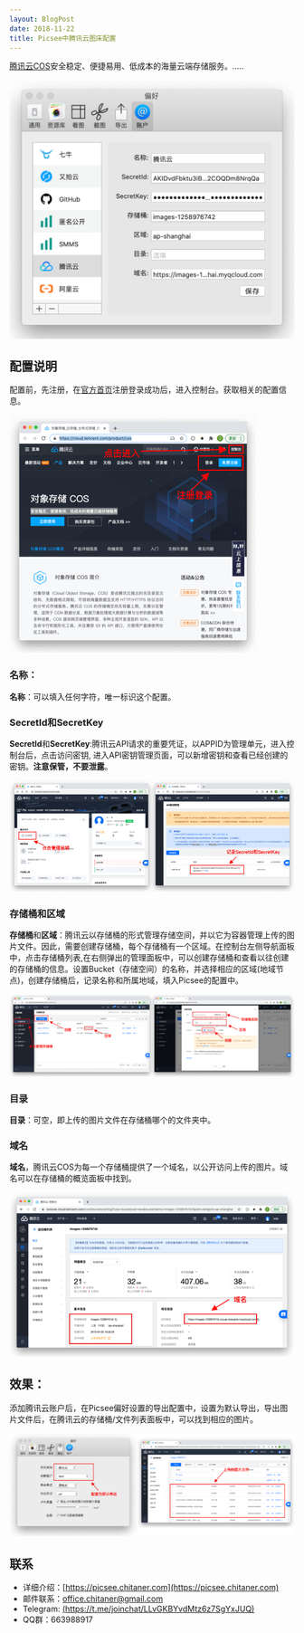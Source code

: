 ```yaml
---
layout: BlogPost
date: 2018-11-22
title: Picsee中腾讯云图床配置
---
```


[腾讯云COS](https://cloud.tencent.com/product/cos)安全稳定、便捷易用、低成本的海量云端存储服务。.....<!-- more -->

![tencent](./images/Picsee_imageCloud_tencent/tencent.png)

## 配置说明
配置前，先注册，在[官方首页](https://cloud.tencent.com/product/cos)注册登录成功后，进入控制台。获取相关的配置信息。

![register](./images/Picsee_imageCloud_tencent/register.png)

### 名称：
**名称**：可以填入任何字符，唯一标识这个配置。

### SecretId和SecretKey
**SecretId**和**SecretKey**:腾讯云API请求的重要凭证，以APPID为管理单元，进入控制台后，点击访问密钥, 进入API密钥管理页面，可以新增密钥和查看已经创建的密钥。**注意保管，不要泄露**。

![keys](./images/Picsee_imageCloud_tencent/keys.png)

### 存储桶和区域
**‌存储桶**和**区域**：腾讯云以存储桶的形式管理存储空间，并以它为容器管理上传的图片文件。因此，需要创建存储桶，每个存储桶有一个区域。在控制台左侧导航面板中，点击存储桶列表,在右侧弹出的管理面板中，可以创建存储桶和查看以往创建的存储桶的信息。设置Bucket（存储空间）的名称，并选择相应的区域(地域节点)，创建存储桶后，记录名称和所属地域，填入Picsee的配置中。

![bucket](./images/Picsee_imageCloud_tencent/bucket.png)

### 目录
**目录**：可空，即上传的图片文件在存储桶哪个的文件夹中。

### 域名
**域名**，腾讯云COS为每一个存储桶提供了一个域名，以公开访问上传的图片。域名可以在存储桶的概览面板中找到。

![domain](./images/Picsee_imageCloud_tencent/domain.png)

## 效果：
添加腾讯云账户后，在Picsee偏好设置的导出配置中，设置为默认导出，导出图片文件后，在腾讯云的存储桶/文件列表面板中，可以找到相应的图片。

![result](./images/Picsee_imageCloud_tencent/result.png)

## 联系
- 详细介绍：[https://picsee.chitaner.com](https://picsee.chitaner.com)
- 邮件联系：[office.chitaner@gmail.com](mailto:office.chitaner@gmail.com)
- Telegram: [(https://t.me/joinchat/LLvGKBYvdMtz6z7SgYxJUQ)](https://t.me/joinchat/LLvGKBYvdMtz6z7SgYxJUQ)
- QQ群：663988917